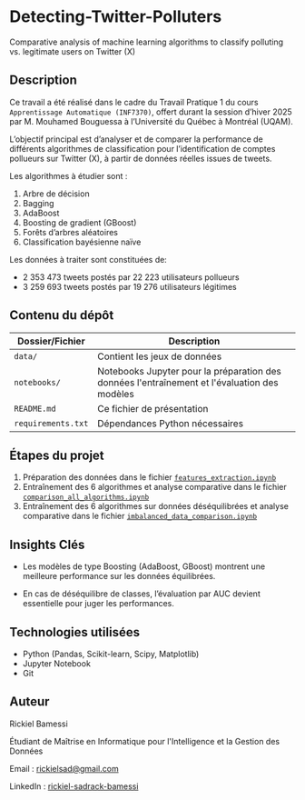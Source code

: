 # Detecting-Twitter-Polluters
Comparative analysis of machine learning algorithms to classify polluting vs. legitimate users on Twitter (X)

## Description

Ce travail a été réalisé dans le cadre du Travail Pratique 1 du cours `Apprentissage Automatique (INF7370)`, offert durant la session d’hiver 2025 par M. Mouhamed Bouguessa à l’Université du Québec à Montréal (UQAM).

L’objectif principal est d’analyser et de comparer la performance de différents algorithmes de classification pour l’identification de comptes pollueurs sur Twitter (X), à partir de données réelles issues de tweets.

Les algorithmes à étudier sont :

1. Arbre de décision
2. Bagging
3. AdaBoost
4. Boosting de gradient (GBoost)
5. Forêts d’arbres aléatoires
6. Classification bayésienne naïve

Les données à traiter sont constituées de:

* 2 353 473 tweets postés par 22 223 utilisateurs pollueurs
* 3 259 693 tweets postés par 19 276 utilisateurs légitimes

## Contenu du dépôt

| Dossier/Fichier    | Description                                                             |
| ------------------ | ----------------------------------------------------------------------- |
| `data/`            | Contient les jeux de données             |
| `notebooks/`       | Notebooks Jupyter pour la préparation des données l'entraînement et l'évaluation des modèles |
| `README.md`        | Ce fichier de présentation                                              |
| `requirements.txt` | Dépendances Python nécessaires                                          |

## Étapes du projet

1. Préparation des données dans le fichier [`features_extraction.ipynb`](notebooks/features_extraction.ipynb)
2. Entraînement des 6 algorithmes et analyse comparative dans le fichier [`comparison_all_algorithms.ipynb`](notebooks/comparison_all_algorithms.ipynb)
3. Entraînement des 6 algorithmes sur données déséquilibrées et analyse comparative dans le fichier [`imbalanced_data_comparison.ipynb`](notebooks/imbalanced_data_comparison.ipynb)

## Insights Clés

* Les modèles de type Boosting (AdaBoost, GBoost) montrent une meilleure performance sur les données équilibrées.

* En cas de déséquilibre de classes, l’évaluation par AUC devient essentielle pour juger les performances.

## Technologies utilisées

* Python (Pandas, Scikit-learn, Scipy, Matplotlib)
* Jupyter Notebook
* Git

## Auteur

Rickiel Bamessi

Étudiant de Maîtrise en Informatique pour l'Intelligence et la Gestion des Données

Email : rickielsad@gmail.com

LinkedIn : [rickiel-sadrack-bamessi](linkedin.com/in/rickiel-sadrack-bamessi)